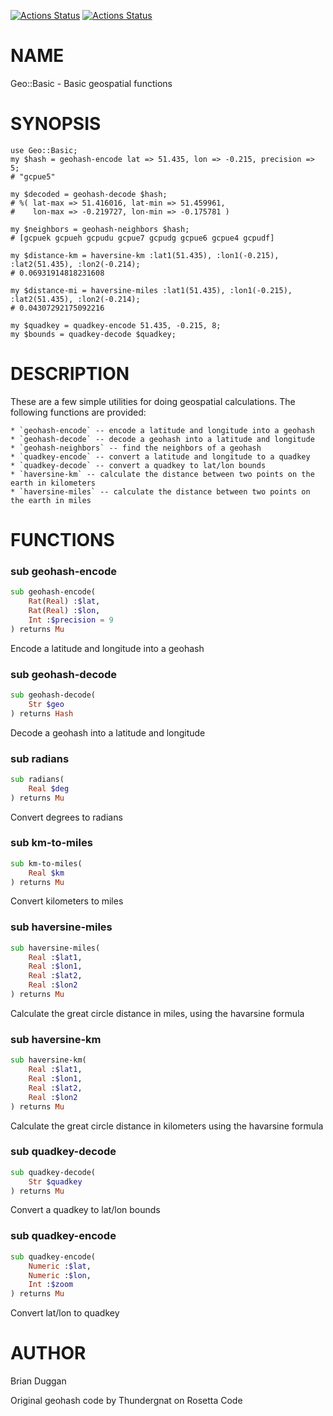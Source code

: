 [![Actions Status](https://github.com/bduggan/raku-geo-basic/actions/workflows/linux.yml/badge.svg)](https://github.com/bduggan/raku-geo-basic/actions/workflows/linux.yml)
[![Actions Status](https://github.com/bduggan/raku-geo-basic/actions/workflows/macos.yml/badge.svg)](https://github.com/bduggan/raku-geo-basic/actions/workflows/macos.yml)

NAME
====

Geo::Basic - Basic geospatial functions

SYNOPSIS
========

    use Geo::Basic;
    my $hash = geohash-encode lat => 51.435, lon => -0.215, precision => 5;
    # "gcpue5"

    my $decoded = geohash-decode $hash;
    # %( lat-max => 51.416016, lat-min => 51.459961,
    #    lon-max => -0.219727, lon-min => -0.175781 )

    my $neighbors = geohash-neighbors $hash;
    # [gcpuek gcpueh gcpudu gcpue7 gcpudg gcpue6 gcpue4 gcpudf]

    my $distance-km = haversine-km :lat1(51.435), :lon1(-0.215), :lat2(51.435), :lon2(-0.214);
    # 0.06931914818231608

    my $distance-mi = haversine-miles :lat1(51.435), :lon1(-0.215), :lat2(51.435), :lon2(-0.214);
    # 0.04307292175092216

    my $quadkey = quadkey-encode 51.435, -0.215, 8;
    my $bounds = quadkey-decode $quadkey;

DESCRIPTION
===========

These are a few simple utilities for doing geospatial calculations. The following functions are provided:

    * `geohash-encode` -- encode a latitude and longitude into a geohash
    * `geohash-decode` -- decode a geohash into a latitude and longitude
    * `geohash-neighbors` -- find the neighbors of a geohash
    * `quadkey-encode` -- convert a latitude and longitude to a quadkey
    * `quadkey-decode` -- convert a quadkey to lat/lon bounds
    * `haversine-km` -- calculate the distance between two points on the earth in kilometers
    * `haversine-miles` -- calculate the distance between two points on the earth in miles

FUNCTIONS
=========

### sub geohash-encode

```raku
sub geohash-encode(
    Rat(Real) :$lat,
    Rat(Real) :$lon,
    Int :$precision = 9
) returns Mu
```

Encode a latitude and longitude into a geohash

### sub geohash-decode

```raku
sub geohash-decode(
    Str $geo
) returns Hash
```

Decode a geohash into a latitude and longitude

### sub radians

```raku
sub radians(
    Real $deg
) returns Mu
```

Convert degrees to radians

### sub km-to-miles

```raku
sub km-to-miles(
    Real $km
) returns Mu
```

Convert kilometers to miles

### sub haversine-miles

```raku
sub haversine-miles(
    Real :$lat1,
    Real :$lon1,
    Real :$lat2,
    Real :$lon2
) returns Mu
```

Calculate the great circle distance in miles, using the havarsine formula

### sub haversine-km

```raku
sub haversine-km(
    Real :$lat1,
    Real :$lon1,
    Real :$lat2,
    Real :$lon2
) returns Mu
```

Calculate the great circle distance in kilometers using the havarsine formula

### sub quadkey-decode

```raku
sub quadkey-decode(
    Str $quadkey
) returns Mu
```

Convert a quadkey to lat/lon bounds

### sub quadkey-encode

```raku
sub quadkey-encode(
    Numeric :$lat,
    Numeric :$lon,
    Int :$zoom
) returns Mu
```

Convert lat/lon to quadkey

AUTHOR
======

Brian Duggan

Original geohash code by Thundergnat on Rosetta Code

